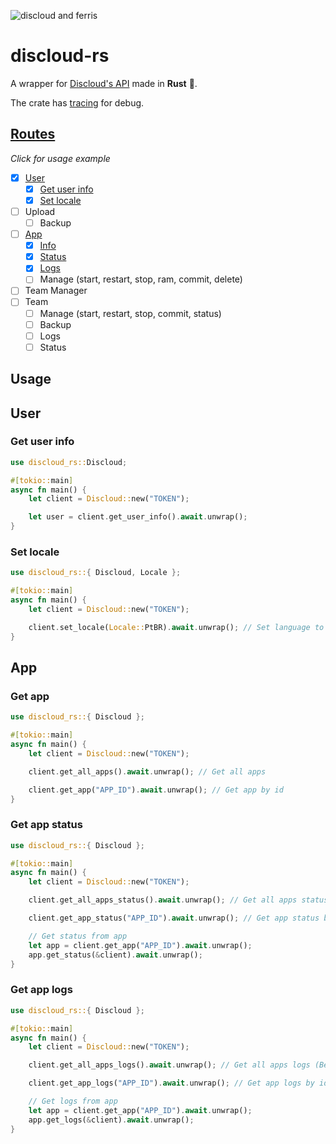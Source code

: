 ![discloud and ferris](https://github.com/jackskelt/discloud-rs/assets/86922268/42249ccb-4e20-4c60-a463-7dfd06466c32)

# discloud-rs


A wrapper for [Discloud's API](https://docs.discloudbot.com/api/usar-a-api) made in **Rust** 🦀.

The crate has [tracing](https://crates.io/crates/tracing) for debug.

## [Routes](https://discloud.github.io/apidoc/)
*Click for usage example*

- [x] [User](#user)
  - [x] [Get user info](#get-user-info)
  - [x] [Set locale](#set-locale)
- [ ] Upload
  - [ ] Backup
- [ ] [App](#app)
  - [x] [Info](#get-app)
  - [x] [Status](#get-app-status)
  - [x] [Logs](#get-app-logs)
  - [ ] Manage (start, restart, stop, ram, commit, delete)
- [ ] Team Manager
- [ ] Team
  - [ ] Manage (start, restart, stop, commit, status)
  - [ ] Backup
  - [ ] Logs
  - [ ] Status

## Usage

## User

### Get user info
```rs
use discloud_rs::Discloud;

#[tokio::main]
async fn main() {
    let client = Discloud::new("TOKEN");

    let user = client.get_user_info().await.unwrap();
}
```

### Set locale
```rs
use discloud_rs::{ Discloud, Locale };

#[tokio::main]
async fn main() {
    let client = Discloud::new("TOKEN");

    client.set_locale(Locale::PtBR).await.unwrap(); // Set language to Brazilian Portuguese
}
```

## App

### Get app
```rs
use discloud_rs::{ Discloud };

#[tokio::main]
async fn main() {
    let client = Discloud::new("TOKEN");

    client.get_all_apps().await.unwrap(); // Get all apps

    client.get_app("APP_ID").await.unwrap(); // Get app by id
}
```

### Get app status
```rs
use discloud_rs::{ Discloud };

#[tokio::main]
async fn main() {
    let client = Discloud::new("TOKEN");

    client.get_all_apps_status().await.unwrap(); // Get all apps status

    client.get_app_status("APP_ID").await.unwrap(); // Get app status by id

    // Get status from app
    let app = client.get_app("APP_ID").await.unwrap();
    app.get_status(&client).await.unwrap();
}
```

### Get app logs
```rs
use discloud_rs::{ Discloud };

#[tokio::main]
async fn main() {
    let client = Discloud::new("TOKEN");

    client.get_all_apps_logs().await.unwrap(); // Get all apps logs (Be careful if you have many apps)

    client.get_app_logs("APP_ID").await.unwrap(); // Get app logs by id

    // Get logs from app
    let app = client.get_app("APP_ID").await.unwrap();
    app.get_logs(&client).await.unwrap();
}
```